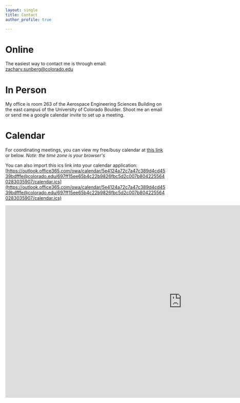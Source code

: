 ```yaml
---
layout: single
title: Contact
author_profile: true

---
```


# Online

The easiest way to contact me is through email: [zachary.sunberg@colorado.edu](mailto:zachary.sunberg@colorado.edu)

# In Person

My office is room 263 of the Aerospace Engineering Sciences Building on the east campus of the University of Colorado Boulder. Shoot me an email or send me a google calendar invite to set up a meeting.

# Calendar

For coordinating meetings, you can view my free/busy calendar at [this link](https://outlook.office365.com/owa/calendar/5e4124a72c7a47c389d4cd4539bdfffe@colorado.edu/697ff15ee65b4c22b9826fbc5d2c007b8042255640283035907/calendar.html) or below. *Note: the time zone is your browser's*

You can also import this ics link into your calendar application: [https://outlook.office365.com/owa/calendar/5e4124a72c7a47c389d4cd4539bdfffe@colorado.edu/697ff15ee65b4c22b9826fbc5d2c007b8042255640283035907/calendar.ics](https://outlook.office365.com/owa/calendar/5e4124a72c7a47c389d4cd4539bdfffe@colorado.edu/697ff15ee65b4c22b9826fbc5d2c007b8042255640283035907/calendar.ics)

<iframe src="https://outlook.office365.com/owa/calendar/5e4124a72c7a47c389d4cd4539bdfffe@colorado.edu/697ff15ee65b4c22b9826fbc5d2c007b8042255640283035907/calendar.html" style="border-width:0" width="1100" height="600" frameborder="0"></iframe>
